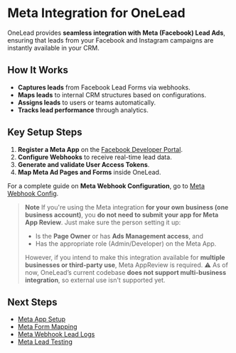 # Meta Integration for OneLead

OneLead provides **seamless integration with Meta (Facebook) Lead Ads**, ensuring that leads from your Facebook and Instagram campaigns are instantly available in your CRM.

## How It Works

- **Captures leads** from Facebook Lead Forms via webhooks.
- **Maps leads** to internal CRM structures based on configurations.
- **Assigns leads** to users or teams automatically.
- **Tracks lead performance** through analytics.

## Key Setup Steps

1. **Register a Meta App** on the [Facebook Developer Portal](https://developers.facebook.com/).
2. **Configure Webhooks** to receive real-time lead data.
3. **Generate and validate User Access Tokens**.
4. **Map Meta Ad Pages and Forms** inside OneLead.

For a complete guide on **Meta Webhook Configuration**, go to [Meta Webhook Config](setup.md).

> **Note**
> If you're using the Meta integration **for your own business (one business account)**, you **do not need to submit your app for Meta App Review**. Just make sure the person setting it up:
> - Is the **Page Owner** or has **Ads Management access**, and
> - Has the appropriate role (Admin/Developer) on the Meta App.
>
> However, if you intend to make this integration available for **multiple businesses or third-party use**, Meta AppReview is required.
> ⚠️ As of now, OneLead’s current codebase **does not support multi-business integration**, so external use isn't supported yet.

## Next Steps
- [Meta App Setup](setup.md)
- [Meta Form Mapping](meta_form_mapping.md)
- [Meta Webhook Lead Logs](meta_webhook_lead_logs.md)
- [Meta Lead Testing](meta_lead_testing.md)
